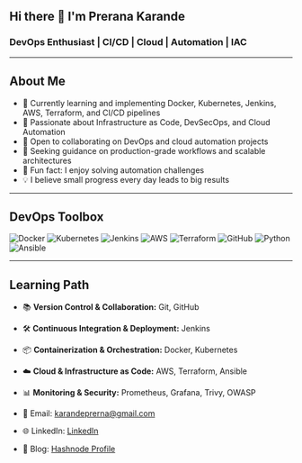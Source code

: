 ## Hi there 👋 I'm Prerana Karande

### DevOps Enthusiast | CI/CD | Cloud | Automation | IAC

---

## About Me
- 🌱 Currently learning and implementing Docker, Kubernetes, Jenkins, AWS, Terraform, and CI/CD pipelines
- 🚀 Passionate about Infrastructure as Code, DevSecOps, and Cloud Automation
- 🤝 Open to collaborating on DevOps and cloud automation projects
- 🎯 Seeking guidance on production-grade workflows and scalable architectures
- 🔧 Fun fact: I enjoy solving automation challenges
- 💡 I believe small progress every day leads to big results

---


## DevOps Toolbox
![Docker](https://img.shields.io/badge/-Docker-2496ED?style=flat&logo=docker)
![Kubernetes](https://img.shields.io/badge/-Kubernetes-326CE5?style=flat&logo=kubernetes)
![Jenkins](https://img.shields.io/badge/-Jenkins-D24939?style=flat&logo=jenkins)
![AWS](https://img.shields.io/badge/-AWS-232F3E?style=flat&logo=amazonaws)
![Terraform](https://img.shields.io/badge/-Terraform-7B42BC?style=flat&logo=terraform)
![GitHub](https://img.shields.io/badge/-GitHub-181717?style=flat&logo=github)
![Python](https://img.shields.io/badge/-Python-3776AB?style=flat&logo=python)
![Ansible](https://img.shields.io/badge/-Ansible-EE0000?style=flat&logo=ansible)

---


## Learning Path

- 📚 **Version Control & Collaboration:** Git, GitHub
- 🛠️ **Continuous Integration & Deployment:** Jenkins
- 📦 **Containerization & Orchestration:** Docker, Kubernetes
- ☁️ **Cloud & Infrastructure as Code:** AWS, Terraform, Ansible
- 📊 **Monitoring & Security:** Prometheus, Grafana, Trivy, OWASP


- 📧 Email: karandeprerna@gmail.com
- 🌐 LinkedIn: [LinkedIn](https://www.linkedin.com/in/prerana-karande-077677209-devops/)
- 🔗 Blog: [Hashnode Profile](https://hashnode.com/@PreranaBlog)



<!--
**prernask/prernask** is a ✨ _special_ ✨ repository because its `README.md` (this file) appears on your GitHub profile.

Here are some ideas to get you started:

- 🔭 I’m currently working on ...
- 🌱 I’m currently learning ...
- 👯 I’m looking to collaborate on ...
- 🤔 I’m looking for help with ...
- 💬 Ask me about ...
- 📫 How to reach me: ...
- 😄 Pronouns: ...
- ⚡ Fun fact: ...
-->
